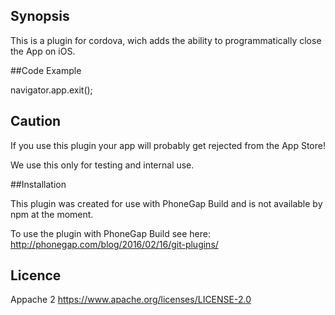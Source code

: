 ## Synopsis

This is a plugin for cordova, wich adds the ability to programmatically close the App on iOS.

##Code Example

navigator.app.exit();

## Caution

If you use this plugin your app will probably get rejected from the App Store!

We use this only for testing and internal use.

##Installation

This plugin was created for use with PhoneGap Build and is not available by npm at the moment.

To use the plugin with PhoneGap Build see here: http://phonegap.com/blog/2016/02/16/git-plugins/

## Licence

Appache 2 
https://www.apache.org/licenses/LICENSE-2.0





